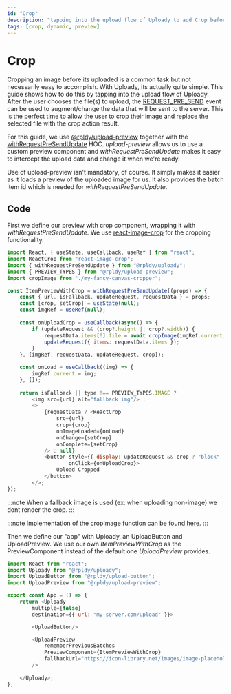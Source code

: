 ```yaml
---
id: "Crop"
description: "tapping into the upload flow of Uploady to add Crop before upload"
tags: [crop, dynamic, preview]
---
```


# Crop

Cropping an image before its uploaded is a common task but not necessarily easy to accomplish.
With Uploady, its actually quite simple. This guide shows how to do this by tapping into the upload flow of Uploady.
After the user chooses the file(s) to upload, the [REQUEST_PRE_SEND](../../api/uploader#uploader_eventsrequest_pre_send) event can be used to augment/change the data that will be sent to the server.
This is the perfect time to allow the user to crop their image and replace the selected file with the crop action result.

For this guide, we use [@rpldy/upload-preview](../../packages/rpldy-upload-preview) together with the [withRequestPreSendUpdate](../../api/hocs/withRequestPreSendUpdate) HOC.
_upload-preview_ allows us to use a custom preview component and _withRequestPreSendUpdate_ makes it easy to intercept the upload data and change it when we're ready.

Use of upload-preview isn't mandatory, of course. It simply makes it easier as it loads a preview of the uploaded image for us.
It also provides the batch item id which is needed for _withRequestPreSendUpdate_.

## Code

First we define our preview with crop component, wrapping it with _withRequestPreSendUpdate_.
We use [react-image-crop](https://www.npmjs.com/package/react-image-crop) for the cropping functionality.

```javascript
import React, { useState, useCallback, useRef } from "react";
import ReactCrop from "react-image-crop";
import { withRequestPreSendUpdate } from "@rpldy/uploady";
import { PREVIEW_TYPES } from "@rpldy/upload-preview";
import cropImage from "./my-fancy-canvas-cropper";

const ItemPreviewWithCrop = withRequestPreSendUpdate((props) => {
	const { url, isFallback, updateRequest, requestData } = props;
	const [crop, setCrop] = useState(null);
	const imgRef = useRef(null);
	
	const onUploadCrop = useCallback(async() => {
		if (updateRequest && (crop?.height || crop?.width)) {
			requestData.items[0].file = await cropImage(imgRef.current, requestData.items[0].file, crop);;
			updateRequest({ items: requestData.items });
		}
	}, [imgRef, requestData, updateRequest, crop]);

	const onLoad = useCallback((img) => {
		imgRef.current = img;
	}, []);
	
	return isFallback || type !== PREVIEW_TYPES.IMAGE ?
		<img src={url} alt="fallback img"/> :
		<>			
            {requestData ? <ReactCrop
                src={url}                
                crop={crop}
                onImageLoaded={onLoad}
                onChange={setCrop}
                onComplete={setCrop}
            /> : null}		
			<button style={{ display: updateRequest && crop ? "block" : "none" }}
					onClick={onUploadCrop}>
				Upload Cropped
			</button>
		</>;
});

```

:::note 
When a fallback image is used (ex: when uploading non-image) we dont render the crop.
:::

:::note
Implementation of the cropImage function can be found [here](https://codesandbox.io/s/react-uploady-crop-and-upload-uyl4e?file=/src/cropImage.js).
:::

Then we define our "app" with Uploady, an UploadButton and UploadPreview.
We use our own _ItemPreviewWithCrop_ as the PreviewComponent instead of the default one _UploadPreview_ provides.
  
```javascript
import React from "react";
import Uploady from "@rpldy/uploady";
import UploadButton from "@rpldy/upload-button";
import UploadPreview from "@rpldy/upload-preview";

export const App = () => {
	return <Uploady
		multiple={false}
		destination={{ url: "my-server.com/upload" }}>

		<UploadButton/>

		<UploadPreview
			rememberPreviousBatches
			PreviewComponent={ItemPreviewWithCrop}
            fallbackUrl="https://icon-library.net/images/image-placeholder-icon/image-placeholder-icon-6.jpg"
        />
		
	</Uploady>;
};
```   
